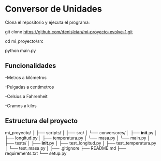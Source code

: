 # Conversor de Unidades
Clona el repositorio y ejecuta el programa:

git clone https://github.com/denislcian/mi-proyecto-evolve-1.git

cd mi_proyecto/src

python main.py

## Funcionalidades

-Metros a kilómetros

-Pulgadas a centímetros

-Celsius a Fahrenheit

-Gramos a kilos

## Estructura del proyecto

mi_proyecto/
│
├── scripts/
│
├── src/
│   └── conversores/
│       ├── __init__.py
│       ├── longitud.py
│       ├── temperatura.py
│       └── masa.py
│   └── main.py
│
├── tests/
│   ├── __init__.py
│   ├── test_longitud.py
│   ├── test_temperatura.py
│   └── test_masa.py
│
├── .gitignore
├── README.md
├── requirements.txt
└── setup.py
